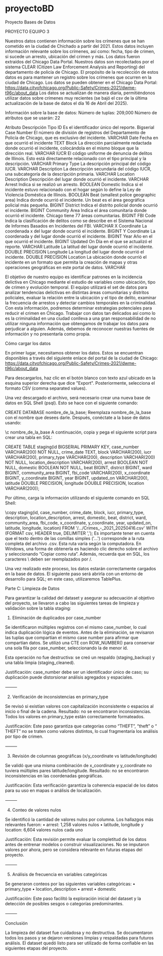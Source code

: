 # proyectoBD
Proyecto Bases de Datos

PROYECTO EQUIPO 3

Nuestros datos contienen información sobre los crímenes que se han cometido en la ciudad de Chichado a partir del 2021. Estos datos incluyen información relevante sobre los crímenes, así como: fecha, tipo de crimen, si sucede un arresto, ubicación del crimen y más. Los datos fueron extraídos del Chicago Data Portal.
	Nuestros datos son recolectados por el sistema CLEAR (Citizen Law Enforcement Analysis and Reporting) del departamento de policía de Chicago. El propósito de la recolección de estos datos es para mantener un registro sobre los crímenes que ocurren en la ciudad de Chicago. Los datos se pueden obtener en el Chicago Data Portal: https://data.cityofchicago.org/Public-Safety/Crimes-2021/dwme-t96c/about_data
Los datos se actualizan de manera diaria, permitiéndonos utilizar datos sobre crímenes muy recientes (se bajó el csv de la última actualización de la base de datos el día 16 de Abril del 2025). 

Información sobre la base de datos:
Número de tuplas: 209,000
Número de atributos que se usarán: 22

Atributo
Descripción
Tipo
ID
Es el identificador único del reporte.
Bigserial
Case Number
El número de división de registros del Departamento de Policía de Chicago, que es exclusivo del incidente.
VARCHAR
Date
Fecha en que ocurrió el incidente
TEXT
Block
La dirección parcialmente redactada donde ocurrió el incidente, colocándola en el mismo bloque que la dirección real.
VARCHAR
IUCR
El código uniforme de denuncia de delitos de Illinois. Esto está directamente relacionado con el tipo principal y la descripción.
VARCHAR
Primary Type
La descripción principal del código IUCR.
VARCHAR
Description
La descripción secundaria del código IUCR, una subcategoría de la descripción primaria.
VARCHAR
Location Description
Descripción del lugar donde ocurrió el incidente.
VARCHAR
Arrest
Indica si se realizó un arresto.
BOOLEAN
Domestic
Indica si el incidente estuvo relacionado con el hogar según lo define la Ley de Violencia Doméstica de Illinois.
BOOLEAN
Beat (smallest police geographic area)
Indica donde ocurrió el incidente. Un beat es el área geográfica policial más pequeña.
BIGINT
District
Indica el distrito policial donde ocurrió el incidente.
BIGINT
Community Area
Indica el área comunitaria donde ocurrió el incidente. Chicago tiene 77 áreas comunitarias.
BIGINT
FBI Code
Indica la clasificación de delitos como se describe en el Sistema Nacional de Informes Basados ​​en Incidentes del FBI.
VARCHAR
X Coordinate
La coordenada x del lugar donde ocurrió el incidente.
BIGINT
Y Coordinate
La coordenada y del lugar donde ocurrió el incidente.
BIGINT
Year
Año en el que ocurrió el incidente.
BIGINT
Updated On
Día en el que se actualizó el reporte.
VARCHAR
Latitude
La latitud del lugar donde ocurrió el incidente.
DOUBLE PRECISION
Longitude
La longitud del lugar donde ocurrió el incidente.
DOUBLE PRECISION
Location
La ubicación donde ocurrió el incidente en un formato que permita la creación de mapas y otras operaciones geográficas en este portal de datos.
VARCHAR


El objetivo de nuestro equipo es identificar patrones en la incidencia delictiva en Chicago mediante el estudio de variables como ubicación, tipo de crimen y evolución temporal. El equipo utilizará el set de datos para analizar tendencias delictivas en distintas áreas comunitarias y distritos policiales, evaluar la relación entre la ubicación y el tipo de delito, examinar la frecuencia de arrestos y detectar cambios temporales en la criminalidad. Con esta información, podremos determinar estrategias potenciales para reducir el crimen en Chicago.
	Trabajar con datos tan delicados así como lo es la criminalidad en una ciudad conlleva a una gran responsabilidad de no utilizar ninguna información que obtengamos de trabajar los datos para perjudicar a alguien. Además, debemos de reconocer nuestras fuentes de información y no presentarla como propia. 

Cómo cargar los datos

En primer lugar, necesitamos obtener los datos. Estos se encuentran disponibles a través del siguiente enlace del portal de la ciudad de Chicago:
https://data.cityofchicago.org/Public-Safety/Crimes-2021/dwme-t96c/about_data

Para descargarlos, haz clic en el botón blanco con texto azul ubicado en la esquina superior derecha que dice "Export". Posteriormente, selecciona el formato CSV (comma separated values).

Una vez descargado el archivo, será necesario crear una nueva base de datos en SQL Shell (psql). Esto se hace con el siguiente comando:

CREATE DATABASE nombre_de_la_base;
Reemplaza nombre_de_la_base con el nombre que desees darle. Después, conéctate a la base de datos usando:

\c nombre_de_la_base
A continuación, copia y pega el siguiente script para crear una tabla en SQL:

CREATE TABLE staging(id BIGSERIAL PRIMARY KEY,
 case_number VARCHAR(200) NOT NULL,
 crime_date TEXT,
 block VARCHAR(200),
 iucr VARCHAR(200),
 primary_type VARCHAR(200),
 description VARCHAR(200) NOT NULL,
 location_description VARCHAR(200), 
 arrest BOOLEAN NOT NULL, 
 domestic BOOLEAN NOT NULL, 
 beat BIGINT, 
 district BIGINT,
 ward BIGINT,
 community_area BIGINT,
 fbi_code VARCHAR(200),
 x_coordinate BIGINT,
 y_coordinate BIGINT,
 year BIGINT,
 updated_on VARCHAR(200),
 latitude DOUBLE PRECISION,
 longitude DOUBLE PRECISION,
 location VARCHAR(200));


Por último, carga la información utilizando el siguiente comando en SQL Shell:

\copy staging(id, case_number, crime_date, block, iucr, primary_type, description, location_description, arrest, domestic, beat, district, ward, community_area, fbi_code, x_coordinate, y_coordinate, year, updated_on, latitude, longitude, location) FROM '/.../Crimes_-_2021_20250416.csv' WITH (FORMAT csv, HEADER true, DELIMITER ',');
Es importante tener en cuenta que el texto dentro de las comillas simples ('...') corresponde a la ruta completa del archivo .csv. Esta ruta varía según la computadora. En Windows, una forma de obtenerla es haciendo clic derecho sobre el archivo y seleccionando “Copiar como ruta”. Además, recuerda que en SQL, los caracteres \ deben ser reemplazados por /.

Una vez realizado este proceso, los datos estarán correctamente cargados en la base de datos. El siguiente paso será abrirla con un entorno de desarrollo para SQL; en este caso, utilizaremos TablePlus.



Parte C: 
Limpieza de Datos

Para garantizar la calidad del dataset y asegurar su adecuación al objetivo del proyecto, se llevaron a cabo las siguientes tareas de limpieza y validación sobre la tabla staging:

1. Eliminación de duplicados por case_number

Se identificaron múltiples registros con el mismo case_number, lo cual indica duplicación lógica de eventos. Antes de la eliminación, se revisaron las tuplas que compartían el mismo case number para afirmar que compartían datos.
Se utilizó una CTE con ROW_NUMBER() para conservar una sola fila por case_number, seleccionando la de menor id.

Esta operación no fue destructiva: se creó un respaldo (staging_backup) y una tabla limpia (staging_cleaned).

Justificación:
case_number debe ser un identificador único de caso; su duplicación puede distorsionar análisis agregados y espaciales.

⸻

2. Verificación de inconsistencias en primary_type

Se revisó si existían valores con capitalización inconsistente o espacios al inicio o final de la cadena.
Resultado: no se encontraron inconsistencias. Todos los valores en primary_type están correctamente formateados.

Justificación:
Este paso garantiza que categorías como “THEFT”, “theft” o “ THEFT” no se traten como valores distintos, lo cual fragmentaría los análisis por tipo de crimen.

⸻

3. Revisión de columnas geográficas (x/y_coordinate vs latitude/longitude)

Se validó que una misma combinación de x_coordinate y y_coordinate no tuviera múltiples pares latitude/longitude.
Resultado: no se encontraron inconsistencias en las coordenadas geográficas.

Justificación:
Esta verificación garantiza la coherencia espacial de los datos para su uso en mapas o análisis de localización.

⸻

4. Conteo de valores nulos

Se identificó la cantidad de valores nulos por columna. Los hallazgos más relevantes fueron:
	•	arrest: 1,258 valores nulos
	•	latitude, longitude y location: 6,604 valores nulos cada uno

Justificación:
Esta revisión permite evaluar la completitud de los datos antes de entrenar modelos o construir visualizaciones.
No se imputaron valores por ahora, pero se considera relevante en futuras etapas del proyecto.

⸻

5. Análisis de frecuencia en variables categóricas

Se generaron conteos por las siguientes variables categóricas:
	•	primary_type
	•	location_description
	•	arrest
	•	domestic

Justificación:
Este paso facilitó la exploración inicial del dataset y la detección de posibles sesgos o categorías predominantes.

⸻

Conclusión

La limpieza del dataset fue cuidadosa y no destructiva.
Se documentaron todos los pasos y se dejaron versiones limpias y respaldadas para futuros análisis.
El dataset quedó listo para ser utilizado de forma confiable en las siguientes etapas del proyecto.
